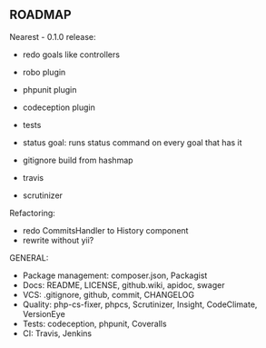ROADMAP
-------

Nearest - 0.1.0 release:
- redo goals like controllers
- robo plugin
- phpunit plugin
- codeception plugin
- tests

- status goal: runs status command on every goal that has it
- gitignore build from hashmap
- travis
- scrutinizer

Refactoring:
- redo CommitsHandler to History component
- rewrite without yii?

GENERAL:
- Package management: composer.json, Packagist
- Docs: README, LICENSE, github.wiki, apidoc, swager
- VCS: .gitignore, github, commit, CHANGELOG
- Quality: php-cs-fixer, phpcs, Scrutinizer, Insight, CodeClimate, VersionEye
- Tests: codeception, phpunit, Coveralls
- CI: Travis, Jenkins

